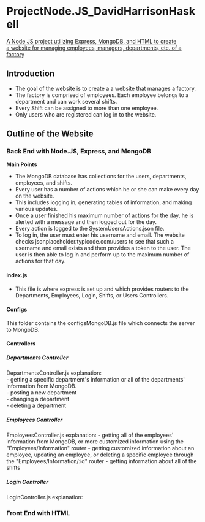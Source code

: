 # ProjectNode.JS_DavidHarrisonHaskell
 <u>A Node.JS project utilizing Express, MongoDB, and HTML to create  
  a website for managing employees, managers, departments, etc. of a factory</u>

## Introduction
- The goal of the website is to create a a website that manages a factory. 
- The factory is comprised of employees. Each employee belongs to a department and can work several shifts. 
- Every Shift can be assigned to more than one employee.
- Only users who are registered can log in to the website.  

## Outline of the Website

### Back End with Node.JS, Express, and MongoDB
**Main Points**  
- The MongoDB database has collections for the users,
departments, employees, and shifts.  
- Every user has a number of actions which he or she can make every day on the website.  
- This includes logging in, generating tables of information, and making various updates.  
- Once a user finished his maximum number of actions for the day, he is alerted with a message and then logged out for the day.
- Every action is logged to the SystemUsersActions.json file.  
- To log in, the user must enter his username and email. The website checks jsonplaceholder.typicode.com/users to see that such a username and email exists and then provides a token to the user. The user is then able to log in and perform up to the maximum number of actions for that day.  

#### index.js
- This file is where express is set up and which provides routers to the Departments, Employees, Login, Shifts, or Users Controllers.  

#### **Configs**
This folder contains the configsMongoDB.js file which connects the server to MongoDB.

#### **Controllers**

##### Departments Controller
  DepartmentsController.js explanation:  
    - getting a specific department's information or all of the departments' information from MongoDB.  
    - posting a new department  
    - changing a department  
    - deleting a department  

##### Employees Controller
EmployeesController.js explanation:
    - getting all of the employees' information from MongoDB, or more customized information using the "Employees/Information" router
    - getting customized information about an employee, updating an employee, or deleting a specific employee through the "Employees/Information/:id" router
    - getting information about all of the shifts

##### Login Controller
LoginController.js explanation:  


### Front End with HTML







